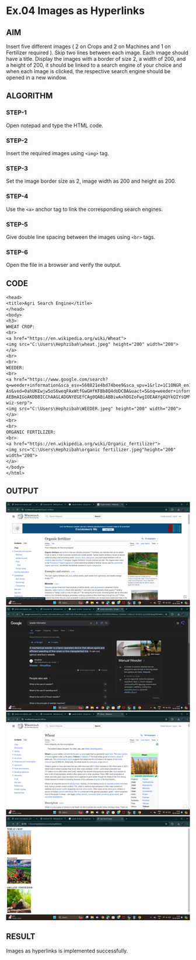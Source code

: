 # Ex.04 Images as Hyperlinks
## AIM
  Insert five different images ( 2 on Crops and 2 on Machines and 1 on Fertilizer required ). 
  Skip two lines between each image. Each image should have a title. 
  Display the images with a border of size 2, a width of 200, and a height of 200, 
  it should be linked to a search engine of your choice and when each image is clicked, 
  the respective search engine should be opened in a new window.

## ALGORITHM
### STEP-1
  Open notepad and type the HTML code.

### STEP-2
  Insert the required images using ```<img>``` tag.

### STEP-3
  Set the image border size as 2, image width as 200 and height as 200.

### STEP-4
  Use the ```<a>``` anchor tag to link the corresponding search engines.  

### STEP-5
  Give double line spacing between the images using ```<br>``` tags.
  
### STEP-6
  Open the file in a browser and verify the output.
  
## CODE
```
<head>
<title>Agri Search Engine</title>
</head>
<body>
<h3>
WHEAT CROP:
<br>
<a href="https://en.wikipedia.org/wiki/Wheat">
<img src="C:\Users\Hephzibah\wheat.jpeg" height="200" width="200">
</a>
<br>
<br>
WEEDER:
<br>
<a href="https://www.google.com/search?q=weeder+information&sca_esv=568821e4bd74bee9&sca_upv=1&rlz=1C1ONGR_enIN1098IN1099&biw=1536&bih=730&sxsrf=ACQVn0_Sq5xQ5RSHpxtgDWOwWvJUj4RpJA%3A1714499795111&ei=0zAxZrCxBq35seMP8ouW-As&ved=0ahUKEwjw5oS6weqFAxWtfGwGHfKFBb8Q4dUDCBA&uact=5&oq=weeder+information&gs_lp=Egxnd3Mtd2l6LXNlcnAiEndlZWRlciBpbmZvcm1hdGlvbjIGEAAYBxgeMggQABgIGB4YDzIGEAAYCBgeMgsQABiABBiGAxiKBTILEAAYgAQYhgMYigUyCxAAGIAEGIYDGIoFMgsQABiABBiGAxiKBTIIEAAYgAQYogQyCBAAGIAEGKIEMggQABiABBiiBEiUVVCHLljRSnACeAGQAQGYAdUEoAGkHqoBCzAuMi40LjMuMi4xuAEDyAEA-AEBmAIGoAKDB8ICChAAGLADGNYEGEfCAg0QABiABBiwAxhDGIoFwgIOEAAYgAQYkQIYsQMYigXCAgoQABgHGAgYHhgPwgIIEAAYBxgIGB6YAwCIBgGQBgqSBwUyLjEuM6AH5lA&sclient=gws-wiz-serp">
<img src="C:\Users\Hephzibah\WEEDER.jpeg" height="200" width="200">
</a>
<br>
<br>
ORGANIC FERTILIZER:
<br>
<a href="https://en.wikipedia.org/wiki/Organic_fertilizer">
<img src="C:\Users\Hephzibah\organic fertilizer.jpeg"height="200" width="200">
</a>
</body>
</html>
```
## OUTPUT
![alt text](<Screenshot (9).png>)
![alt text](<Screenshot (8).png>)
![alt text](<Screenshot (7).png>)
![alt text](<Screenshot (6).png>)
## RESULT
 Images as hyperlinks is implemented successfully.
